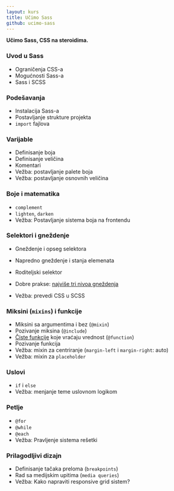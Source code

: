 ```yaml
---
layout: kurs
title: Učimo Sass
github: ucimo-sass
---
```


**Učimo Sass, CSS na steroidima.**

### Uvod u Sass

- Ograničenja CSS-a
- Mogućnosti Sass-a
- Sass i SCSS

### Podešavanja

- Instalacija Sass-a
- Postavljanje strukture projekta
- `import` fajlova

### Varijable

- Definisanje boja
- Definisanje veličina
- Komentari
- Vežba: postavljanje palete boja
- Vežba: postavljanje osnovnih veličina

### Boje i matematika

- `complement`
- `lighten`, `darken`
- Vežba: Postavljanje sistema boja na frontendu

### Selektori i gneždenje

- Gneždenje i opseg selektora
- Napredno gneždenje i stanja elemenata
- Roditeljski selektor
- Dobre prakse: [najviše tri nivoa gneždenja](https://github.com/airbnb/css#nested-selectors)

- Vežba: prevedi CSS u SCSS

### Miksini (`mixins`) i funkcije

- Miksini sa argumentima i bez (`@mixin`)
- Pozivanje miksina (`@include`)
- [Čiste funkcije](//thesassway.com/advanced/pure-sass-functions) koje vraćaju vrednost (`@function`)
- Pozivanje funkcija
- Vežba: mixin za centriranje (`margin-left` i `margin-right`: auto)
- Vežba: mixin za `placeholder`

### Uslovi

- `if` i `else`
- Vežba: menjanje teme uslovnom logikom

### Petlje

- `@for`
- `@while`
- `@each`
- Vežba: Pravljenje sistema rešetki

### Prilagodljivi dizajn

- Definisanje tačaka preloma (`breakpoints`)
- Rad sa medijskim upitima (`media queries`)
- Vežba: Kako napraviti responsive grid sistem?
